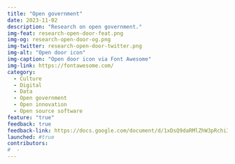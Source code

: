 ```yaml
---
title: "Open government"
date: 2023-11-02
description: "Research on open government."
img-feat: research-open-door-feat.png
img-og: research-open-door-og.png
img-twitter: research-open-door-twitter.png
img-alt: "Open door icon"
img-caption: "Open door icon via Font Awesome"
img-link: https://fontawesome.com/
category:
  - Culture
  - Digital
  - Data
  - Open government
  - Open innovation
  - Open source software
feature: "true"
feedback: true
feedback-link: https://docs.google.com/document/d/1xDsQ9daRMlZhW3pRchiIgEZtUxHvKGcj9rSX7dcAp_I/edit?usp=sharing
launched: #true
contributors:
#  - 
---
```

